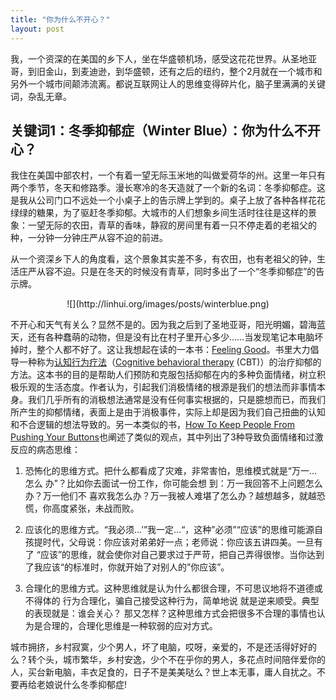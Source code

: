 ```yaml
---
title: "你为什么不开心？"
layout: post
---
```


我，一个资深的在美国的乡下人，坐在华盛顿机场，感受这花花世界。从圣地亚哥，到旧金山，到麦迪逊，到华盛顿，还有之后的纽约，整个2月就在一个城市和另外一个城市间颠沛流离。都说互联网让人的思维变得碎片化，脑子里满满的关键词，杂乱无章。

## 关键词1：冬季抑郁症（Winter Blue）：你为什么不开心？

我住在美国中部农村，一个有着一望无际玉米地的叫做爱荷华的州。这里一年只有两个季节，冬天和修路季。漫长寒冷的冬天造就了一个新的名词：冬季抑郁症。这是我从公司门口不远处一个小桌子上的告示牌上学到的。桌子上放了各种各样花花绿绿的糖果，为了驱赶冬季抑郁。大城市的人们想象乡间生活时往往是这样的景象：一望无际的农田，青草的香味，静寂的房间里有着一只不停走着的老祖父的种，一分钟一分钟庄严从容不迫的前进。

从一个资深乡下人的角度看，这个景象其实差不多，有农田，也有老祖父的钟，生活庄严从容不迫。只是在冬天的时候没有青草，同时多出了一个“冬季抑郁症”的告示牌。

<center>
![](http://linhui.org/images/posts/winterblue.png)
</center>

不开心和天气有关么？显然不是的。因为我之后到了圣地亚哥，阳光明媚，碧海蓝天，还有各种蠢萌的动物，但是没有比在村子里开心多少......当发现笔记本电脑坏掉时，整个人都不好了。这让我想起在读的一本书：[Feeling Good](https://www.amazon.com/Feeling-Good-New-Mood-Therapy/dp/0380810336)。书里大力倡导一种称为[认知行为疗法](https://zh.wikipedia.org/wiki/认知行为疗法)（[Cognitive behavioral therapy](https://en.wikipedia.org/wiki/Cognitive_behavioral_therapy) (CBT)）的治疗抑郁的方法。这本书的目的是帮助人们预防和克服包括抑郁在内的多种负面情绪，树立积极乐观的生活态度。作者认为，引起我们消极情绪的根源是我们的想法而非事情本身。我们几乎所有的消极想法通常是没有任何事实根据的，只是臆想而已，而我们所产生的抑郁情绪，表面上是由于消极事件，实际上却是因为我们自己扭曲的认知和不合逻辑的想法导致的。另一本类似的书，[How To Keep People From Pushing Your Buttons](https://www.amazon.com/Keep-People-Pushing-Your-Buttons/dp/0806516704)也阐述了类似的观点，其中列出了3种导致负面情绪和过激反应的病态思维：

1. 恐怖化的思维方式。把什么都看成了灾难，非常害怕，思维模式就是“万一...怎么 办”？比如你去面试一份工作，你可能会想 到：万一我回答不上问题怎么办？万一他们不 喜欢我怎么办？万一我被人难堪了怎么办？越想越多，就越恐慌，你高度紧张，未战而败。

2. 应该化的思维方式。“我必须...’”我一定...“，这种”必须”“应该”的思维可能源自孩提时代，父母说：你应该对弟弟好一点；老师说：你应该五讲四美。一旦有了 “应该”的思维，就会使你对自己要求过于严苛，把自己弄得很惨。当你达到了我应该“的标准时，你就开始了对别人的”你应该”。

3. 合理化的思维方式。这种思维就是认为什么都很合理，不可思议地将不道德或不得体的 行为合理化，骗自己接受这种行为，简单地说 就是逆来顺受。典型的表现就是：谁会关心？ 那又怎样？这种思维方式会把很多不合理的事情也认为是合理的，合理化思维是一种软弱的应对方式。

城市拥挤，乡村寂寞，少个男人，坏了电脑，哎呀，亲爱的，不是还活得好好的么？转个头，城市繁华，乡村安逸，少个不在乎你的男人，多花点时间陪伴爱你的人，买台新电脑，丰衣足食的，日子不是美美哒么？世上本无事，庸人自扰之。不要再给老娘说什么冬季抑郁症!

